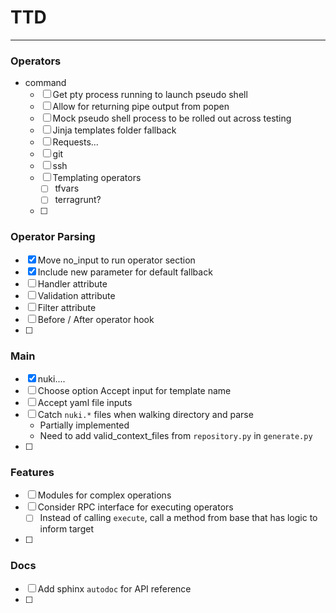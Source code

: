 
# TTD
---

### Operators
- command
  - [ ] Get pty process running to launch pseudo shell
  - [ ] Allow for returning pipe output from popen
  - [ ] Mock pseudo shell process to be rolled out across testing
  - [ ] Jinja templates folder fallback
  - [ ] Requests...
  - [ ] git
  - [ ] ssh
  - [ ] Templating operators
      - [ ] tfvars
      - [ ] terragrunt?
  - [ ]

### Operator Parsing
- [x] Move no_input to run operator section
- [x] Include new parameter for default fallback
- [ ] Handler attribute
- [ ] Validation attribute
- [ ] Filter attribute
- [ ] Before / After operator hook
- [ ]

### Main
- [x] nuki....
- [ ] Choose option Accept input for template name
- [ ] Accept yaml file inputs
- [ ] Catch `nuki.*` files when walking directory and parse
    - Partially implemented
    - Need to add valid_context_files from `repository.py` in `generate.py`
- [ ]

### Features
- [ ] Modules for complex operations
- [ ] Consider RPC interface for executing operators
    - [ ] Instead of calling `execute`, call a method from base that has logic to inform target
- [ ]

### Docs
- [ ] Add sphinx `autodoc` for API reference
- [ ]
